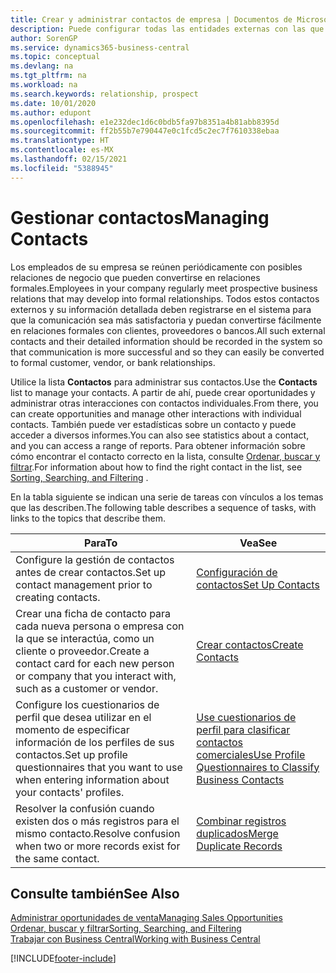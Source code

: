 ```yaml
---
title: Crear y administrar contactos de empresa | Documentos de Microsoft
description: Puede configurar todas las entidades externas con las que mantenga una relación de negocio (por ejemplo clientes potenciales, clientes, proveedores y consultores) como contactos.
author: SorenGP
ms.service: dynamics365-business-central
ms.topic: conceptual
ms.devlang: na
ms.tgt_pltfrm: na
ms.workload: na
ms.search.keywords: relationship, prospect
ms.date: 10/01/2020
ms.author: edupont
ms.openlocfilehash: e1e232dec1d6c0bdb5fa97b8351a4b81abb8395d
ms.sourcegitcommit: ff2b55b7e790447e0c1fcd5c2ec7f7610338ebaa
ms.translationtype: HT
ms.contentlocale: es-MX
ms.lasthandoff: 02/15/2021
ms.locfileid: "5388945"
---
```

# <a name="managing-contacts"></a><span data-ttu-id="c47d7-103">Gestionar contactos</span><span class="sxs-lookup"><span data-stu-id="c47d7-103">Managing Contacts</span></span>

<span data-ttu-id="c47d7-104">Los empleados de su empresa se reúnen periódicamente con posibles relaciones de negocio que pueden convertirse en relaciones formales.</span><span class="sxs-lookup"><span data-stu-id="c47d7-104">Employees in your company regularly meet prospective business relations that may develop into formal relationships.</span></span> <span data-ttu-id="c47d7-105">Todos estos contactos externos y su información detallada deben registrarse en el sistema para que la comunicación sea más satisfactoria y puedan convertirse fácilmente en relaciones formales con clientes, proveedores o bancos.</span><span class="sxs-lookup"><span data-stu-id="c47d7-105">All such external contacts and their detailed information should be recorded in the system so that communication is more successful and so they can easily be converted to formal customer, vendor, or bank relationships.</span></span>

<span data-ttu-id="c47d7-106">Utilice la lista **Contactos** para administrar sus contactos.</span><span class="sxs-lookup"><span data-stu-id="c47d7-106">Use the **Contacts** list to manage your contacts.</span></span> <span data-ttu-id="c47d7-107">A partir de ahí, puede crear oportunidades y administrar otras interacciones con contactos individuales.</span><span class="sxs-lookup"><span data-stu-id="c47d7-107">From there, you can create opportunities and manage other interactions with individual contacts.</span></span> <span data-ttu-id="c47d7-108">También puede ver estadísticas sobre un contacto y puede acceder a diversos informes.</span><span class="sxs-lookup"><span data-stu-id="c47d7-108">You can also see statistics about a contact, and you can access a range of reports.</span></span> <span data-ttu-id="c47d7-109">Para obtener información sobre cómo encontrar el contacto correcto en la lista, consulte [Ordenar, buscar y filtrar](ui-enter-criteria-filters.md).</span><span class="sxs-lookup"><span data-stu-id="c47d7-109">For information about how to find the right contact in the list, see [Sorting, Searching, and Filtering](ui-enter-criteria-filters.md) .</span></span>  

<span data-ttu-id="c47d7-110">En la tabla siguiente se indican una serie de tareas con vínculos a los temas que las describen.</span><span class="sxs-lookup"><span data-stu-id="c47d7-110">The following table describes a sequence of tasks, with links to the topics that describe them.</span></span>

| <span data-ttu-id="c47d7-111">Para</span><span class="sxs-lookup"><span data-stu-id="c47d7-111">To</span></span> | <span data-ttu-id="c47d7-112">Vea</span><span class="sxs-lookup"><span data-stu-id="c47d7-112">See</span></span> |
| --- | --- |
| <span data-ttu-id="c47d7-113">Configure la gestión de contactos antes de crear contactos.</span><span class="sxs-lookup"><span data-stu-id="c47d7-113">Set up contact management prior to creating contacts.</span></span> |[<span data-ttu-id="c47d7-114">Configuración de contactos</span><span class="sxs-lookup"><span data-stu-id="c47d7-114">Set Up Contacts</span></span>](marketing-setup-contacts.md) |
| <span data-ttu-id="c47d7-115">Crear una ficha de contacto para cada nueva persona o empresa con la que se interactúa, como un cliente o proveedor.</span><span class="sxs-lookup"><span data-stu-id="c47d7-115">Create a contact card for each new person or company that you interact with, such as a customer or vendor.</span></span> |[<span data-ttu-id="c47d7-116">Crear contactos</span><span class="sxs-lookup"><span data-stu-id="c47d7-116">Create Contacts</span></span>](marketing-create-contact-companies.md) |
|<span data-ttu-id="c47d7-117">Configure los cuestionarios de perfil que desea utilizar en el momento de especificar información de los perfiles de sus contactos.</span><span class="sxs-lookup"><span data-stu-id="c47d7-117">Set up profile questionnaires that you want to use when entering information about your contacts' profiles.</span></span>|[<span data-ttu-id="c47d7-118">Use cuestionarios de perfil para clasificar contactos comerciales</span><span class="sxs-lookup"><span data-stu-id="c47d7-118">Use Profile Questionnaires to Classify Business Contacts</span></span>](marketing-create-contact-profile-questionnaire.md)|
|<span data-ttu-id="c47d7-119">Resolver la confusión cuando existen dos o más registros para el mismo contacto.</span><span class="sxs-lookup"><span data-stu-id="c47d7-119">Resolve confusion when two or more records exist for the same contact.</span></span>|[<span data-ttu-id="c47d7-120">Combinar registros duplicados</span><span class="sxs-lookup"><span data-stu-id="c47d7-120">Merge Duplicate Records</span></span>](sales-how-merge-duplicate-records.md)|

## <a name="see-also"></a><span data-ttu-id="c47d7-121">Consulte también</span><span class="sxs-lookup"><span data-stu-id="c47d7-121">See Also</span></span>

[<span data-ttu-id="c47d7-122">Administrar oportunidades de venta</span><span class="sxs-lookup"><span data-stu-id="c47d7-122">Managing Sales Opportunities</span></span>](marketing-manage-sales-opportunities.md)  
[<span data-ttu-id="c47d7-123">Ordenar, buscar y filtrar</span><span class="sxs-lookup"><span data-stu-id="c47d7-123">Sorting, Searching, and Filtering</span></span>](ui-enter-criteria-filters.md)  
[<span data-ttu-id="c47d7-124">Trabajar con Business Central</span><span class="sxs-lookup"><span data-stu-id="c47d7-124">Working with Business Central</span></span>](ui-work-product.md)  


[!INCLUDE[footer-include](includes/footer-banner.md)]
